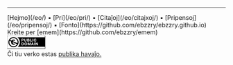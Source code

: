 
***
<div class="footer">

<div class="text-small">
[Hejmo](/eo/) ▪ [Pri](/eo/pri/) ▪ [Citaĵoj](/eo/citajxoj/) ▪ [Pripensoj](/eo/pripensoj/) ▪ [Fonto](https://github.com/ebzzry/ebzzry.github.io)
</div>
<div class="text-x-small">
Kreite per [emem](https://github.com/ebzzry/emem)
</div>

<div class="text-x-small">
<a rel="license" href="https://creativecommons.org/publicdomain/zero/1.0/deed.eo"><img alt="CC0 1.0 Universala (CC0 1.0) Publikaĵiga Dediĉo" class="cc" src="/bil/cc0-88x31.png" /></a><br>
Ĉi tiu verko estas <a rel="license" href="https://creativecommons.org/publicdomain/zero/1.0/deed.eo">publika havaĵo.</a><br>
</div>

</div>

